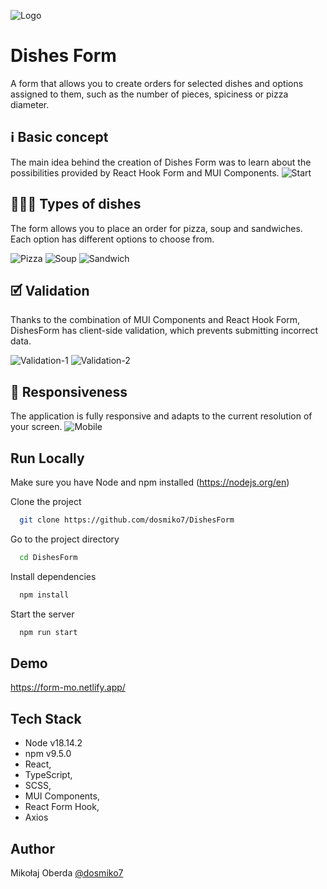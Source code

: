 ![Logo](documentation/images/logo.png)

# Dishes Form

A form that allows you to create orders for selected dishes and options assigned to them, such as the number of pieces, spiciness or pizza diameter.

## ℹ️ Basic concept

The main idea behind the creation of Dishes Form was to learn about the possibilities provided by React Hook Form and MUI Components.
![Start](documentation/images/Start.gif)

## 🍕🍲🥪 Types of dishes

The form allows you to place an order for pizza, soup and sandwiches. Each option has different options to choose from.

![Pizza](documentation/images/Pizza.png)
![Soup](documentation/images/Soup.png)
![Sandwich](documentation/images/Sandwich.png)

## 🗹 Validation

Thanks to the combination of MUI Components and React Hook Form, DishesForm has client-side validation, which prevents submitting incorrect data.

![Validation-1](documentation/images/Validation-1.png)
![Validation-2](documentation/images/Validation-2.png)

## 📏 Responsiveness

The application is fully responsive and adapts to the current resolution of your screen.
![Mobile](documentation/images/Mobile.png)

## Run Locally

Make sure you have Node and npm installed (https://nodejs.org/en)

Clone the project

```bash
  git clone https://github.com/dosmiko7/DishesForm
```

Go to the project directory

```bash
  cd DishesForm
```

Install dependencies

```bash
  npm install
```

Start the server

```bash
  npm run start
```

## Demo

https://form-mo.netlify.app/

## Tech Stack

- Node v18.14.2
- npm v9.5.0
- React,
- TypeScript,
- SCSS,
- MUI Components,
- React Form Hook,
- Axios

## Author

Mikołaj Oberda
[@dosmiko7](https://www.github.com/dosmiko7)
